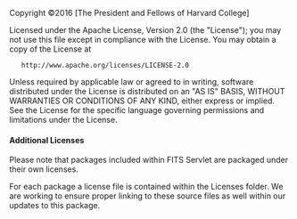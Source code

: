 Copyright ©2016 [The President and Fellows of Harvard College]

   Licensed under the Apache License, Version 2.0 (the "License");
   you may not use this file except in compliance with the License.
   You may obtain a copy of the License at

       http://www.apache.org/licenses/LICENSE-2.0

   Unless required by applicable law or agreed to in writing, software
   distributed under the License is distributed on an "AS IS" BASIS,
   WITHOUT WARRANTIES OR CONDITIONS OF ANY KIND, either express or implied.
   See the License for the specific language governing permissions and
   limitations under the License.

#### Additional Licenses
Please note that packages included within FITS Servlet are packaged under their own licenses.

For each package a license file is contained within the Licenses folder.  We are working to ensure
proper linking to these source files as well within our updates to this package. 

